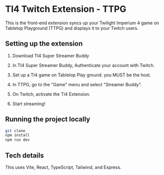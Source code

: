 # TI4 Twitch Extension - TTPG

This is the front-end extension syncs up your Twilight Imperium 4 game on Tabletop Playground (TTPG) and displays it to your Twitch users. 


## Setting up the extension

1. Download TI4 Super Streamer Buddy
2. In TI4 Super Streamer Buddy, Authenticate your account with Twitch.

3. Set up a TI4 game on Tabletop Play ground. you MUST be the host.
4. In TTPG, go to the "Game" menu and select "Streamer Buddy".

5. On Twitch, activate the TI4 Extension.
6. Start streaming!


## Running the project locally

```bash
git clone
npm install
npm run dev
```

## Tech details

This uses Vite, React, TypeScript, Tailwind, and Express.
